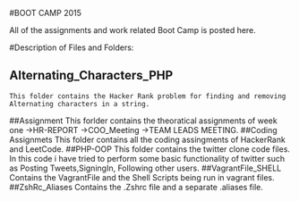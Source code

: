 #BOOT CAMP 2015

All of the assignments and work related Boot Camp is posted here.

#Description of Files and Folders:
 
## Alternating_Characters_PHP
	This folder contains the Hacker Rank problem for finding and removing Alternating characters in a string.
##Assignment
	This forlder contains the theoratical assignments of week one
			->HR-REPORT
			->COO_Meeting
			->TEAM LEADS MEETING.
##Coding Assignmets
	This folder contains all the coding assingments of HackerRank and LeetCode.
##PHP-OOP
	This folder contains the twitter clone code files.
	In this code i have tried to perform some basic functionality of twitter such as Posting Tweets,SigningIn, Following other users.
##VagrantFile_SHELL
	Contains the VagrantFile and the Shell Scripts being run in vagrant files.
##ZshRc_Aliases
	Contains the .Zshrc file and a separate .aliases file.

